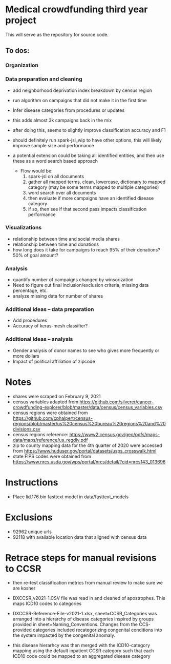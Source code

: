 # Medical crowdfunding third year project

This will serve as the repository for source code.

## To dos:

### Organization

### Data preparation and cleaning


- add neighborhood deprivation index breakdown by census region




- run algorithm on campaigns that did not make it in the first time


-	Infer disease categories from procedures or updates
  -	this adds almost 3k campaigns back in the mix 
  - after doing this, seems to slightly improve classification accuracy and F1
  - should definitely run spark-jsl_wip to have other options, this will likely improve sample size and performance
   - a potential extension could be taking all identified entities, and then use these as a word search based approach
      - Flow would be:
        1. spark-jsl on all documents
        2. gather all mapped terms, clean, lowercase, dictionary to mapped category (may be some terms mapped to multiple categories)
        3. word search over all documents
        4. then evaluate if more campaigns have an identified disease category
        5. if so, then see if that second pass impacts classification performance



### Visualizations
- relationship between time and social media shares
- relationship between time and donations
- how long does it take for campaigns to reach 95% of their donations? 50% of goal amount?

### Analysis
- quantify number of campaigns changed by winsorization 
- Need to figure out final inclusion/exclusion criteria, missing data percentage, etc.
- analyze missing data for number of shares

### Additional ideas – data preparation
-	Add procedures
- Accuracy of keras-mesh classifier?

### Additional ideas – analysis
-	Gender analysis of donor names to see who gives more frequently or more dollars
-	Impact of political affiliation of zipcode


# Notes
- shares were scraped on February 9, 2021
- census variables adapted from https://github.com/silverer/cancer-crowdfunding-explorer/blob/master/data/census/census_variables.csv
- census regions were obtained from https://github.com/cphalpert/census-regions/blob/master/us%20census%20bureau%20regions%20and%20divisions.csv
- census regions reference: https://www2.census.gov/geo/pdfs/maps-data/maps/reference/us_regdiv.pdf
- zip to county mapping data for the 4th quarter of 2020 were accessed from https://www.huduser.gov/portal/datasets/usps_crosswalk.html
- state FIPS codes were obtained from https://www.nrcs.usda.gov/wps/portal/nrcs/detail/?cid=nrcs143_013696


# Instructions
- Place lid.176.bin fasttext model in data/fasttext_models

# Exclusions
- 92962 unique urls
- 92118 with available location data that aligned with census data

#  Retrace steps for manual revisions to CCSR
- then re-test classification metrics from manual review to make sure we are kosher

- DXCCSR_v2021-1.CSV file was read in and cleaned of apostrophes. This maps ICD10 codes to categories
- DXCCSR-Reference-File-v2021-1.xlsx, sheet=CCSR_Categories was arranged into a hierarchy of disease categories inspired by groups provided in sheet=Naming_Conventions. Changes from the CCS-provided categories included recategorizing congenital conditions into the system impacted by the congenital anomaly.
- this disease hierarhcy was then merged with the ICD10-category mapping using the default inpatient CCSR category such that each ICD10 code could be mapped to an aggregated disease category




